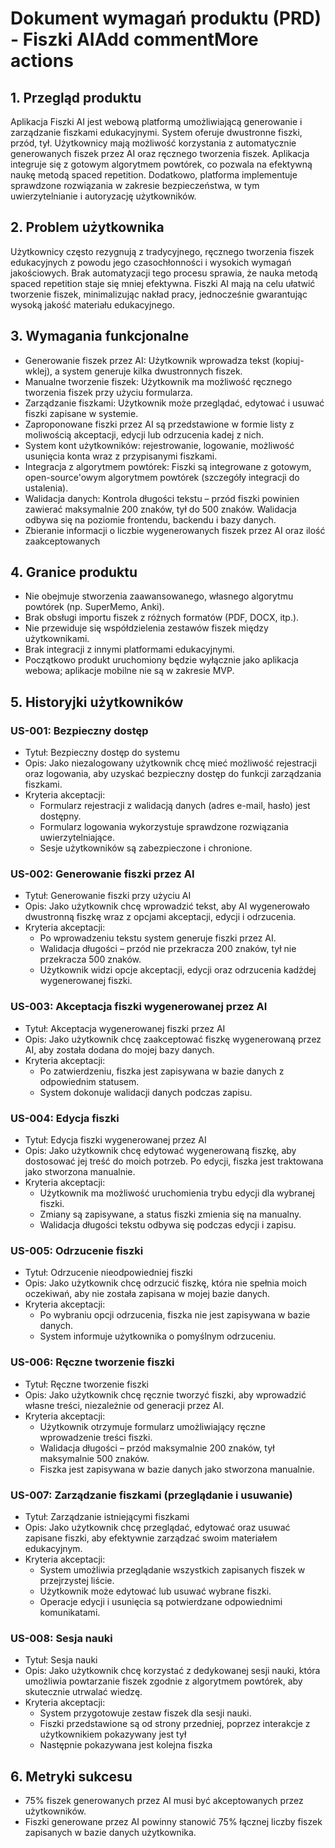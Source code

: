 # Dokument wymagań produktu (PRD) - Fiszki AIAdd commentMore actions

## 1. Przegląd produktu

Aplikacja Fiszki AI jest webową platformą umożliwiającą generowanie i zarządzanie fiszkami edukacyjnymi. System oferuje dwustronne fiszki, przód, tył. Użytkownicy mają możliwość korzystania z automatycznie generowanych fiszek przez AI oraz ręcznego tworzenia fiszek. Aplikacja integruje się z gotowym algorytmem powtórek, co pozwala na efektywną naukę metodą spaced repetition. Dodatkowo, platforma implementuje sprawdzone rozwiązania w zakresie bezpieczeństwa, w tym uwierzytelnianie i autoryzację użytkowników.

## 2. Problem użytkownika

Użytkownicy często rezygnują z tradycyjnego, ręcznego tworzenia fiszek edukacyjnych z powodu jego czasochłonności i wysokich wymagań jakościowych. Brak automatyzacji tego procesu sprawia, że nauka metodą spaced repetition staje się mniej efektywna. Fiszki AI mają na celu ułatwić tworzenie fiszek, minimalizując nakład pracy, jednocześnie gwarantując wysoką jakość materiału edukacyjnego.

## 3. Wymagania funkcjonalne

- Generowanie fiszek przez AI: Użytkownik wprowadza tekst (kopiuj-wklej), a system generuje kilka dwustronnych fiszek.
- Manualne tworzenie fiszek: Użytkownik ma możliwość ręcznego tworzenia fiszek przy użyciu formularza.
- Zarządzanie fiszkami: Użytkownik może przeglądać, edytować i usuwać fiszki zapisane w systemie.
- Zaproponowane fiszki przez AI są przedstawione w formie listy z moliwością akceptacji, edycji lub odrzucenia kadej z nich.
- System kont użytkowników: rejestrowanie, logowanie, możliwość usunięcia konta wraz z przypisanymi fiszkami.
- Integracja z algorytmem powtórek: Fiszki są integrowane z gotowym, open-source'owym algorytmem powtórek (szczegóły integracji do ustalenia).
- Walidacja danych: Kontrola długości tekstu – przód fiszki powinien zawierać maksymalnie 200 znaków, tył do 500 znaków. Walidacja odbywa się na poziomie frontendu, backendu i bazy danych.
- Zbieranie informacji o liczbie wygenerowanych fiszek przez AI oraz ilość zaakceptowanych

## 4. Granice produktu

- Nie obejmuje stworzenia zaawansowanego, własnego algorytmu powtórek (np. SuperMemo, Anki).
- Brak obsługi importu fiszek z różnych formatów (PDF, DOCX, itp.).
- Nie przewiduje się współdzielenia zestawów fiszek między użytkownikami.
- Brak integracji z innymi platformami edukacyjnymi.
- Początkowo produkt uruchomiony będzie wyłącznie jako aplikacja webowa; aplikacje mobilne nie są w zakresie MVP.

## 5. Historyjki użytkowników

### US-001: Bezpieczny dostęp

- Tytuł: Bezpieczny dostęp do systemu
- Opis: Jako niezalogowany użytkownik chcę mieć możliwość rejestracji oraz logowania, aby uzyskać bezpieczny dostęp do funkcji zarządzania fiszkami.
- Kryteria akceptacji:
  - Formularz rejestracji z walidacją danych (adres e-mail, hasło) jest dostępny.
  - Formularz logowania wykorzystuje sprawdzone rozwiązania uwierzytelniające.
  - Sesje użytkowników są zabezpieczone i chronione.

### US-002: Generowanie fiszki przez AI

- Tytuł: Generowanie fiszki przy użyciu AI
- Opis: Jako użytkownik chcę wprowadzić tekst, aby AI wygenerowało dwustronną fiszkę wraz z opcjami akceptacji, edycji i odrzucenia.
- Kryteria akceptacji:
  - Po wprowadzeniu tekstu system generuje fiszki przez AI.
  - Walidacja długości – przód nie przekracza 200 znaków, tył nie przekracza 500 znaków.
  - Użytkownik widzi opcje akceptacji, edycji oraz odrzucenia kadżdej wygenerowanej fiszki.

### US-003: Akceptacja fiszki wygenerowanej przez AI

- Tytuł: Akceptacja wygenerowanej fiszki przez AI
- Opis: Jako użytkownik chcę zaakceptować fiszkę wygenerowaną przez AI, aby została dodana do mojej bazy danych.
- Kryteria akceptacji:
  - Po zatwierdzeniu, fiszka jest zapisywana w bazie danych z odpowiednim statusem.
  - System dokonuje walidacji danych podczas zapisu.

### US-004: Edycja fiszki

- Tytuł: Edycja fiszki wygenerowanej przez AI
- Opis: Jako użytkownik chcę edytować wygenerowaną fiszkę, aby dostosować jej treść do moich potrzeb. Po edycji, fiszka jest traktowana jako stworzona manualnie.
- Kryteria akceptacji:
  - Użytkownik ma możliwość uruchomienia trybu edycji dla wybranej fiszki.
  - Zmiany są zapisywane, a status fiszki zmienia się na manualny.
  - Walidacja długości tekstu odbywa się podczas edycji i zapisu.

### US-005: Odrzucenie fiszki

- Tytuł: Odrzucenie nieodpowiedniej fiszki
- Opis: Jako użytkownik chcę odrzucić fiszkę, która nie spełnia moich oczekiwań, aby nie została zapisana w mojej bazie danych.
- Kryteria akceptacji:
  - Po wybraniu opcji odrzucenia, fiszka nie jest zapisywana w bazie danych.
  - System informuje użytkownika o pomyślnym odrzuceniu.

### US-006: Ręczne tworzenie fiszki

- Tytuł: Ręczne tworzenie fiszki
- Opis: Jako użytkownik chcę ręcznie tworzyć fiszki, aby wprowadzić własne treści, niezależnie od generacji przez AI.
- Kryteria akceptacji:
  - Użytkownik otrzymuje formularz umożliwiający ręczne wprowadzenie treści fiszki.
  - Walidacja długości – przód maksymalnie 200 znaków, tył maksymalnie 500 znaków.
  - Fiszka jest zapisywana w bazie danych jako stworzona manualnie.

### US-007: Zarządzanie fiszkami (przeglądanie i usuwanie)

- Tytuł: Zarządzanie istniejącymi fiszkami
- Opis: Jako użytkownik chcę przeglądać, edytować oraz usuwać zapisane fiszki, aby efektywnie zarządzać swoim materiałem edukacyjnym.
- Kryteria akceptacji:
  - System umożliwia przeglądanie wszystkich zapisanych fiszek w przejrzystej liście.
  - Użytkownik może edytować lub usuwać wybrane fiszki.
  - Operacje edycji i usunięcia są potwierdzane odpowiednimi komunikatami.

### US-008: Sesja nauki

- Tytuł: Sesja nauki
- Opis: Jako użytkownik chcę korzystać z dedykowanej sesji nauki, która umożliwia powtarzanie fiszek zgodnie z algorytmem powtórek, aby skutecznie utrwalać wiedzę.
- Kryteria akceptacji:
  - System przygotowuje zestaw fiszek dla sesji nauki.
  - Fiszki przedstawione są od strony przedniej, poprzez interakcje z użytkownikiem pokazywany jest tył
  - Następnie pokazywana jest kolejna fiszka

## 6. Metryki sukcesu

- 75% fiszek generowanych przez AI musi być akceptowanych przez użytkowników.
- Fiszki generowane przez AI powinny stanowić 75% łącznej liczby fiszek zapisanych w bazie danych użytkownika.